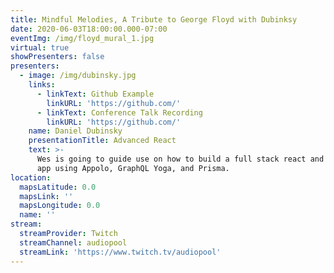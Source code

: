 ```yaml
---
title: Mindful Melodies, A Tribute to George Floyd with Dubinksy
date: 2020-06-03T18:00:00.000-07:00
eventImg: /img/floyd_mural_1.jpg
virtual: true
showPresenters: false
presenters:
  - image: /img/dubinsky.jpg
    links:
      - linkText: Github Example
        linkURL: 'https://github.com/'
      - linkText: Conference Talk Recording
        linkURL: 'https://github.com/'
    name: Daniel Dubinsky
    presentationTitle: Advanced React
    text: >-
      Wes is going to guide use on how to build a full stack react and graphql
      app using Appolo, GraphQL Yoga, and Prisma.
location:
  mapsLatitude: 0.0
  mapsLink: ''
  mapsLongitude: 0.0
  name: ''
stream:
  streamProvider: Twitch
  streamChannel: audiopool
  streamLink: 'https://www.twitch.tv/audiopool'
---
```

